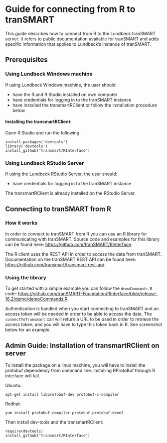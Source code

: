 # Guide for connecting from R to tranSMART

This guide describes how to connect from R to the Lundbeck tranSMART server. It refers to public documentation available for tranSMART and adds specific information that applies to Lundbeck’s instance of tranSMART. 

## Prerequisites 


### Using Lundbeck Windows machine 


If using Lundbeck Windows machine, the user should: 

* have the R and R Studio installed on own computer 
* have credentials for logging in to the tranSMART instance 
* have installed the transmartRClient or follow the installation procedure below 

#### Installing the transmartRClient: 

Open R Studio and run the following: 

```
install.packages('devtools') 
library('devtools') 
install_github('transmart/RInterface') 
```

### Using Lundbeck RStudio Server 

If using the Lundbeck RStudio Server, the user should: 

* have credentials for logging in to the tranSMART instance 

The transmartRClient is already installed on the RStudio Server. 

## Connecting to tranSMART from R 


### How it works 

In order to connect to tranSMART from R you can use an R library for communicating with tranSMART. Source code and examples for this library can be found here: https://github.com/tranSMART/RInterface.  

The R client uses the REST API in order to access the data from tranSMART. Documentation on the tranSMART REST API can be found here: https://github.com/transmart/transmart-rest-api.


### Using the library 


To get started with a simple example you can follow the `demoCommands.R` code: https://github.com/tranSMART-Foundation/RInterface/blob/release-16.2/demo/demoCommands.R 

Authentication is handled when you start connecting to tranSMART and an access token will be needed in order to be able to access the data. The `connectToTransmart` call will return a URL to be used in order to retrieve the access token, and you will have to type this token back in R. See screenshot below for an example. 


## Admin Guide: Installation of transmartRClient on server 


To install the package on a linux machine, you will have to install the protobuf dependency from command line. Installing RProtoBuf through R interface will fail. 

Ubuntu: 

`apt-get install libprotobuf-dev protobuf-c-compiler`

Redhat: 

`yum install protobuf-compiler protobuf protobuf-devel`


Then install dev-tools and the transmartRClient: 

```
require(devtools) 
install_github('transmart/RInterface')  
```
